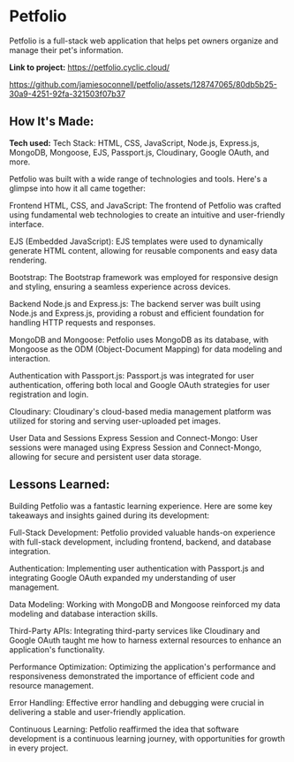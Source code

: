 # Petfolio
Petfolio is a full-stack web application that helps pet owners organize and manage their pet's information.

**Link to project:** https://petfolio.cyclic.cloud/





https://github.com/jamiesoconnell/petfolio/assets/128747065/80db5b25-30a9-4251-92fa-321503f07b37





## How It's Made:

**Tech used:** Tech Stack: HTML, CSS, JavaScript, Node.js, Express.js, MongoDB, Mongoose, EJS, Passport.js, Cloudinary, Google OAuth, and more.

Petfolio was built with a wide range of technologies and tools. Here's a glimpse into how it all came together:

Frontend
HTML, CSS, and JavaScript: The frontend of Petfolio was crafted using fundamental web technologies to create an intuitive and user-friendly interface.

EJS (Embedded JavaScript): EJS templates were used to dynamically generate HTML content, allowing for reusable components and easy data rendering.

Bootstrap: The Bootstrap framework was employed for responsive design and styling, ensuring a seamless experience across devices.

Backend
Node.js and Express.js: The backend server was built using Node.js and Express.js, providing a robust and efficient foundation for handling HTTP requests and responses.

MongoDB and Mongoose: Petfolio uses MongoDB as its database, with Mongoose as the ODM (Object-Document Mapping) for data modeling and interaction.

Authentication with Passport.js: Passport.js was integrated for user authentication, offering both local and Google OAuth strategies for user registration and login.

Cloudinary: Cloudinary's cloud-based media management platform was utilized for storing and serving user-uploaded pet images.

User Data and Sessions
Express Session and Connect-Mongo: User sessions were managed using Express Session and Connect-Mongo, allowing for secure and persistent user data storage.

## Lessons Learned:

Building Petfolio was a fantastic learning experience. Here are some key takeaways and insights gained during its development:

Full-Stack Development: Petfolio provided valuable hands-on experience with full-stack development, including frontend, backend, and database integration.

Authentication: Implementing user authentication with Passport.js and integrating Google OAuth expanded my understanding of user management.

Data Modeling: Working with MongoDB and Mongoose reinforced my data modeling and database interaction skills.

Third-Party APIs: Integrating third-party services like Cloudinary and Google OAuth taught me how to harness external resources to enhance an application's functionality.

Performance Optimization: Optimizing the application's performance and responsiveness demonstrated the importance of efficient code and resource management.

Error Handling: Effective error handling and debugging were crucial in delivering a stable and user-friendly application.

Continuous Learning: Petfolio reaffirmed the idea that software development is a continuous learning journey, with opportunities for growth in every project.


